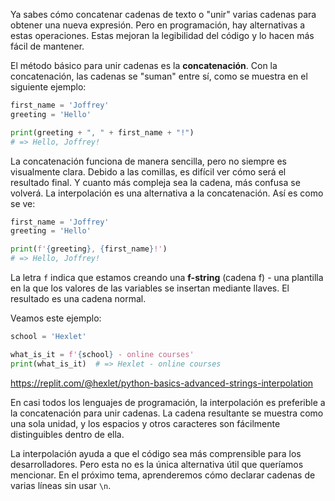 
Ya sabes cómo concatenar cadenas de texto o "unir" varias cadenas para obtener una nueva expresión. Pero en programación, hay alternativas a estas operaciones. Estas mejoran la legibilidad del código y lo hacen más fácil de mantener.

El método básico para unir cadenas es la **concatenación**. Con la concatenación, las cadenas se "suman" entre sí, como se muestra en el siguiente ejemplo:

```python
first_name = 'Joffrey'
greeting = 'Hello'

print(greeting + ", " + first_name + "!")
# => Hello, Joffrey!
```

La concatenación funciona de manera sencilla, pero no siempre es visualmente clara. Debido a las comillas, es difícil ver cómo será el resultado final. Y cuanto más compleja sea la cadena, más confusa se volverá. La interpolación es una alternativa a la concatenación. Así es como se ve:

```python
first_name = 'Joffrey'
greeting = 'Hello'

print(f'{greeting}, {first_name}!')
# => Hello, Joffrey!
```

La letra `f` indica que estamos creando una **f-string** (cadena f) - una plantilla en la que los valores de las variables se insertan mediante llaves. El resultado es una cadena normal.

Veamos este ejemplo:

```python
school = 'Hexlet'

what_is_it = f'{school} - online courses'
print(what_is_it)  # => Hexlet - online courses
```

https://replit.com/@hexlet/python-basics-advanced-strings-interpolation

En casi todos los lenguajes de programación, la interpolación es preferible a la concatenación para unir cadenas. La cadena resultante se muestra como una sola unidad, y los espacios y otros caracteres son fácilmente distinguibles dentro de ella.

La interpolación ayuda a que el código sea más comprensible para los desarrolladores. Pero esta no es la única alternativa útil que queríamos mencionar. En el próximo tema, aprenderemos cómo declarar cadenas de varias líneas sin usar `\n`.
